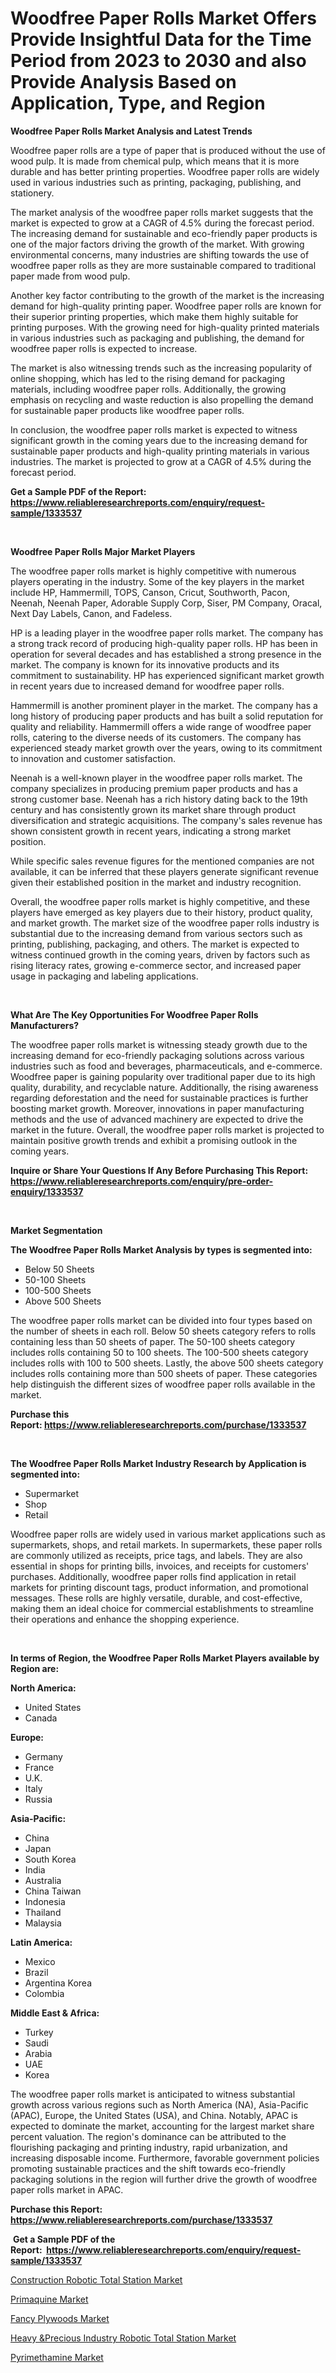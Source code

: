 <p><h1>Woodfree Paper Rolls Market Offers Provide Insightful Data for the Time Period from 2023 to 2030 and also Provide Analysis Based on Application, Type, and Region</h1></p><p><strong>Woodfree Paper Rolls Market Analysis and Latest Trends</strong></p>
<p><p>Woodfree paper rolls are a type of paper that is produced without the use of wood pulp. It is made from chemical pulp, which means that it is more durable and has better printing properties. Woodfree paper rolls are widely used in various industries such as printing, packaging, publishing, and stationery.</p><p>The market analysis of the woodfree paper rolls market suggests that the market is expected to grow at a CAGR of 4.5% during the forecast period. The increasing demand for sustainable and eco-friendly paper products is one of the major factors driving the growth of the market. With growing environmental concerns, many industries are shifting towards the use of woodfree paper rolls as they are more sustainable compared to traditional paper made from wood pulp.</p><p>Another key factor contributing to the growth of the market is the increasing demand for high-quality printing paper. Woodfree paper rolls are known for their superior printing properties, which make them highly suitable for printing purposes. With the growing need for high-quality printed materials in various industries such as packaging and publishing, the demand for woodfree paper rolls is expected to increase.</p><p>The market is also witnessing trends such as the increasing popularity of online shopping, which has led to the rising demand for packaging materials, including woodfree paper rolls. Additionally, the growing emphasis on recycling and waste reduction is also propelling the demand for sustainable paper products like woodfree paper rolls.</p><p>In conclusion, the woodfree paper rolls market is expected to witness significant growth in the coming years due to the increasing demand for sustainable paper products and high-quality printing materials in various industries. The market is projected to grow at a CAGR of 4.5% during the forecast period.</p></p>
<p><strong>Get a Sample PDF of the Report:&nbsp; <a href="https://www.reliableresearchreports.com/enquiry/request-sample/1333537">https://www.reliableresearchreports.com/enquiry/request-sample/1333537</a></strong></p>
<p>&nbsp;</p>
<p><strong>Woodfree Paper Rolls Major Market Players</strong></p>
<p><p>The woodfree paper rolls market is highly competitive with numerous players operating in the industry. Some of the key players in the market include HP, Hammermill, TOPS, Canson, Cricut, Southworth, Pacon, Neenah, Neenah Paper, Adorable Supply Corp, Siser, PM Company, Oracal, Next Day Labels, Canon, and Fadeless.</p><p>HP is a leading player in the woodfree paper rolls market. The company has a strong track record of producing high-quality paper rolls. HP has been in operation for several decades and has established a strong presence in the market. The company is known for its innovative products and its commitment to sustainability. HP has experienced significant market growth in recent years due to increased demand for woodfree paper rolls.</p><p>Hammermill is another prominent player in the market. The company has a long history of producing paper products and has built a solid reputation for quality and reliability. Hammermill offers a wide range of woodfree paper rolls, catering to the diverse needs of its customers. The company has experienced steady market growth over the years, owing to its commitment to innovation and customer satisfaction.</p><p>Neenah is a well-known player in the woodfree paper rolls market. The company specializes in producing premium paper products and has a strong customer base. Neenah has a rich history dating back to the 19th century and has consistently grown its market share through product diversification and strategic acquisitions. The company's sales revenue has shown consistent growth in recent years, indicating a strong market position.</p><p>While specific sales revenue figures for the mentioned companies are not available, it can be inferred that these players generate significant revenue given their established position in the market and industry recognition.</p><p>Overall, the woodfree paper rolls market is highly competitive, and these players have emerged as key players due to their history, product quality, and market growth. The market size of the woodfree paper rolls industry is substantial due to the increasing demand from various sectors such as printing, publishing, packaging, and others. The market is expected to witness continued growth in the coming years, driven by factors such as rising literacy rates, growing e-commerce sector, and increased paper usage in packaging and labeling applications.</p></p>
<p>&nbsp;</p>
<p><strong>What Are The Key Opportunities For Woodfree Paper Rolls Manufacturers?</strong></p>
<p><p>The woodfree paper rolls market is witnessing steady growth due to the increasing demand for eco-friendly packaging solutions across various industries such as food and beverages, pharmaceuticals, and e-commerce. Woodfree paper is gaining popularity over traditional paper due to its high quality, durability, and recyclable nature. Additionally, the rising awareness regarding deforestation and the need for sustainable practices is further boosting market growth. Moreover, innovations in paper manufacturing methods and the use of advanced machinery are expected to drive the market in the future. Overall, the woodfree paper rolls market is projected to maintain positive growth trends and exhibit a promising outlook in the coming years.</p></p>
<p><strong>Inquire or Share Your Questions If Any Before Purchasing This Report: <a href="https://www.reliableresearchreports.com/enquiry/pre-order-enquiry/1333537">https://www.reliableresearchreports.com/enquiry/pre-order-enquiry/1333537</a></strong></p>
<p>&nbsp;</p>
<p><strong>Market Segmentation</strong></p>
<p><strong>The Woodfree Paper Rolls Market Analysis by types is segmented into:</strong></p>
<p><ul><li>Below 50 Sheets</li><li>50-100 Sheets</li><li>100-500 Sheets</li><li>Above 500 Sheets</li></ul></p>
<p><p>The woodfree paper rolls market can be divided into four types based on the number of sheets in each roll. Below 50 sheets category refers to rolls containing less than 50 sheets of paper. The 50-100 sheets category includes rolls containing 50 to 100 sheets. The 100-500 sheets category includes rolls with 100 to 500 sheets. Lastly, the above 500 sheets category includes rolls containing more than 500 sheets of paper. These categories help distinguish the different sizes of woodfree paper rolls available in the market.</p></p>
<p><strong>Purchase this Report:&nbsp;<a href="https://www.reliableresearchreports.com/purchase/1333537">https://www.reliableresearchreports.com/purchase/1333537</a></strong></p>
<p>&nbsp;</p>
<p><strong>The Woodfree Paper Rolls Market Industry Research by Application is segmented into:</strong></p>
<p><ul><li>Supermarket</li><li>Shop</li><li>Retail</li></ul></p>
<p><p>Woodfree paper rolls are widely used in various market applications such as supermarkets, shops, and retail markets. In supermarkets, these paper rolls are commonly utilized as receipts, price tags, and labels. They are also essential in shops for printing bills, invoices, and receipts for customers' purchases. Additionally, woodfree paper rolls find application in retail markets for printing discount tags, product information, and promotional messages. These rolls are highly versatile, durable, and cost-effective, making them an ideal choice for commercial establishments to streamline their operations and enhance the shopping experience.</p></p>
<p>&nbsp;</p>
<p><strong>In terms of Region, the Woodfree Paper Rolls Market Players available by Region are:</strong></p>
<p>
    <p> <strong> North America: </strong>
        <ul>
            <li>United States</li>
            <li>Canada</li>
        </ul>
        </p> 
    <p> <strong> Europe: </strong>
        <ul>
            <li>Germany</li>
            <li>France</li>
            <li>U.K.</li>
            <li>Italy</li>
            <li>Russia</li>
        </ul>
        </p> 
    <p> <strong> Asia-Pacific: </strong>
        <ul>
            <li>China</li>
            <li>Japan</li>
            <li>South Korea</li>
            <li>India</li>
            <li>Australia</li>
            <li>China Taiwan</li>
            <li>Indonesia</li>
            <li>Thailand</li>
            <li>Malaysia</li>
        </ul>
        </p> 
    <p> <strong> Latin America: </strong>
        <ul>
            <li>Mexico</li>
            <li>Brazil</li>
            <li>Argentina Korea</li>
            <li>Colombia</li>
        </ul>
        </p> 
    <p> <strong> Middle East & Africa: </strong>
        <ul>
            <li>Turkey</li>
            <li>Saudi</li>
            <li>Arabia</li>
            <li>UAE</li>
            <li>Korea</li>
        </ul>
    </p>
    </p>
<p><p>The woodfree paper rolls market is anticipated to witness substantial growth across various regions such as North America (NA), Asia-Pacific (APAC), Europe, the United States (USA), and China. Notably, APAC is expected to dominate the market, accounting for the largest market share percent valuation. The region's dominance can be attributed to the flourishing packaging and printing industry, rapid urbanization, and increasing disposable income. Furthermore, favorable government policies promoting sustainable practices and the shift towards eco-friendly packaging solutions in the region will further drive the growth of woodfree paper rolls market in APAC.</p></p>
<p><strong>Purchase this Report: <a href="https://www.reliableresearchreports.com/purchase/1333537">https://www.reliableresearchreports.com/purchase/1333537</a></strong></p>
<p>&nbsp;<strong>Get a Sample PDF of the Report:&nbsp;&nbsp;<a href="https://www.reliableresearchreports.com/enquiry/request-sample/1333537">https://www.reliableresearchreports.com/enquiry/request-sample/1333537</a></strong></p>
<p><strong></strong></p>
<p><p><a href="https://www.linkedin.com/pulse/construction-robotic-total-station-market-share-amp-new-mxbke/">Construction Robotic Total Station Market</a></p><p><a href="https://medium.com/@laneygibson1991/primaquine-market-the-key-to-successful-business-strategy-forecast-till-2030-f0418f12bfb1">Primaquine Market</a></p><p><a href="https://github.com/tamvrosiya/Market-Research-Report-List-1/blob/main/fancy-plywoods-market.md">Fancy Plywoods Market</a></p><p><a href="https://www.linkedin.com/pulse/heavy-ampprecious-industry-robotic-total-station-market-7aqhe/">Heavy &Precious Industry Robotic Total Station Market</a></p><p><a href="https://medium.com/@royalmiller09/pyrimethamine-nbsp-market-focuses-on-market-share-size-and-projected-forecast-till-2030-974fd1809bf8">Pyrimethamine Market</a></p></p>